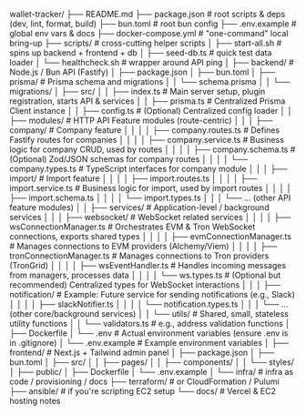 wallet-tracker/
├── README.md
├── package.json # root scripts & deps (dev, lint, format, build)
├── bun.toml # root bun config
├── .env.example # global env vars & docs
├── docker-compose.yml # "one-command" local bring-up
├── scripts/ # cross-cutting helper scripts
│ ├── start-all.sh # spins up backend + frontend + db
│ ├── seed-db.ts # quick test data loader
│ └── healthcheck.sh # wrapper around API ping
│
├── backend/ # Node.js / Bun API (Fastify)
│ ├── package.json
│ ├── bun.toml
│ ├── prisma/ # Prisma schema and migrations
│ │ └── schema.prisma
│ │ └── migrations/
│ ├── src/
│ │ ├── index.ts          # Main server setup, plugin registration, starts API & services
│ │ ├── prisma.ts         # Centralized Prisma Client instance
│ │ ├── config.ts         # (Optional) Centralized config loader
│ │ ├── modules/          # HTTP API Feature modules (route-centric)
│ │ │   ├── company/      # Company feature
│ │ │   │   ├── company.routes.ts    # Defines Fastify routes for companies
│ │ │   │   ├── company.service.ts   # Business logic for company CRUD, used by routes
│ │ │   │   ├── company.schema.ts    # (Optional) Zod/JSON schemas for company routes
│ │ │   │   └── company.types.ts     # TypeScript interfaces for company module
│ │ │   ├── import/       # Import feature
│ │ │   │   ├── import.routes.ts
│ │ │   │   ├── import.service.ts    # Business logic for import, used by import routes
│ │ │   │   ├── import.schema.ts
│ │ │   │   └── import.types.ts
│ │ │   └── ... (other API feature modules)
│ │ ├── services/         # Application-level / background services
│ │ │   ├── websocket/      # WebSocket related services
│ │ │   │   ├── wsConnectionManager.ts    # Orchestrates EVM & Tron WebSocket connections, exports shared types
│ │ │   │   ├── evmConnectionManager.ts   # Manages connections to EVM providers (Alchemy/Viem)
│ │ │   │   ├── tronConnectionManager.ts  # Manages connections to Tron providers (TronGrid)
│ │ │   │   ├── wsEventHandler.ts         # Handles incoming messages from managers, processes data
│ │ │   │   └── ws.types.ts               # (Optional but recommended) Centralized types for WebSocket interactions
│ │ │   ├── notification/   # Example: Future service for sending notifications (e.g., Slack)
│ │ │   │   ├── slackNotifier.ts
│ │ │   │   └── notification.types.ts
│ │ │   └── ... (other core/background services)
│ │ └── utils/            # Shared, small, stateless utility functions
│ │     └── validators.ts   # e.g., address validation functions
│ ├── Dockerfile
│ └── .env # Actual environment variables (ensure .env is in .gitignore)
│ └── .env.example # Example environment variables
│
├── frontend/ # Next.js + Tailwind admin panel
│ ├── package.json
│ ├── bun.toml
│ ├── src/
│ │ ├── pages/
│ │ ├── components/
│ │ └── styles/
│ ├── public/
│ ├── Dockerfile
│ └── .env.example
│
└── infra/ # infra as code / provisioning / docs
├── terraform/ # or CloudFormation / Pulumi
├── ansible/ # if you're scripting EC2 setup
└── docs/ # Vercel & EC2 hosting notes
